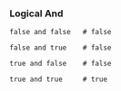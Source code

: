 
### Logical And

```tremor
false and false   # false

false and true    # false 

true and false    # false

true and true     # true
```

